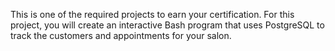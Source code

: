 This is one of the required projects to earn your certification. For this project, you will create an interactive Bash program that uses PostgreSQL
to track the customers and appointments for your salon.
